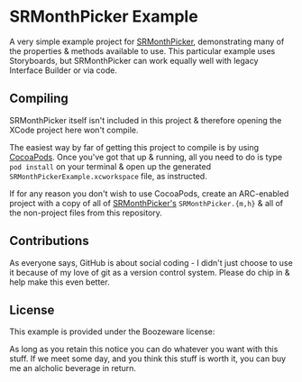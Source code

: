 # SRMonthPicker Example

A very simple example project for [SRMonthPicker](https://github.com/simonrice/SRMonthPicker), demonstrating many of the properties & methods available to use.  This particular example uses Storyboards, but SRMonthPicker can work equally well with legacy Interface Builder or via code.

## Compiling

SRMonthPicker itself isn't included in this project & therefore opening the XCode project here won't compile.

The easiest way by far of getting this project to compile is by using [CocoaPods](http://cocoapods.org).  Once you've got that up & running, all you need to do is type `pod install` on your terminal & open up the generated `SRMonthPickerExample.xcworkspace` file, as instructed.

If for any reason you don't wish to use CocoaPods, create an ARC-enabled project with a copy of all of [SRMonthPicker's](https://github.com/simonrice/SRMonthPicker) `SRMonthPicker.{m,h}` & all of the non-project files from this repository.

## Contributions

As everyone says, GitHub is about social coding - I didn't just choose to use it because of my love of git as a version control system.  Please do chip in & help make this even better.

## License

This example is provided under the Boozeware license:

   As long as you retain this notice you can do whatever you want with this stuff. If we meet some day, and you think this stuff is worth it, you can buy me an alcholic beverage in return.
